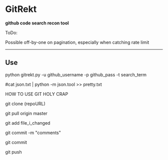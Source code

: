 GitRekt
===================
**github code search recon tool**


ToDo:

Possible off-by-one on pagination, especially when catching rate limit

----------


Use
-------------

python gitrekt.py -u github_username -p github_pass -t search_term

#cat json.txt | python -m json.tool >> pretty.txt


HOW TO USE GIT HOLY CRAP

git clone (repoURL)

git pull origin master

git add file_i_changed

git commit -m "comments"

git commit

git push
